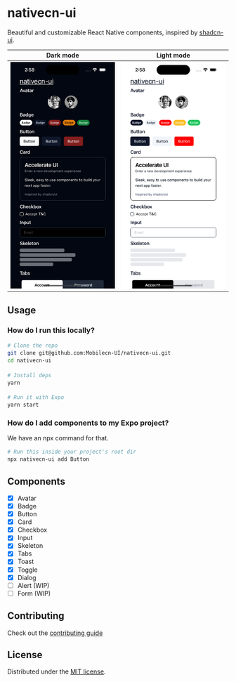 # nativecn-ui

Beautiful and customizable React Native components, inspired by [shadcn-ui](https://github.com/shadcn-ui/ui).

|               Dark mode               |               Light mode               |
| :-----------------------------------: | :------------------------------------: |
| ![](assets/examples/example-dark.png) | ![](assets/examples/example-light.png) |

## Usage

### How do I run this locally?

```bash
# Clone the repo
git clone git@github.com:Mobilecn-UI/nativecn-ui.git
cd nativecn-ui

# Install deps
yarn

# Run it with Expo
yarn start
```

### How do I add components to my Expo project?

We have an npx command for that.

```bash
# Run this inside your project's root dir
npx nativecn-ui add Button
```

## Components

- [x] Avatar
- [x] Badge
- [x] Button
- [x] Card
- [x] Checkbox
- [x] Input
- [x] Skeleton
- [x] Tabs
- [x] Toast
- [x] Toggle
- [x] Dialog
- [ ] Alert (WIP)
- [ ] Form (WIP)

## Contributing

Check out the [contributing guide](https://github.com/Mobilecn-UI/nativecn-ui/blob/main/CONTRIBUTING.md)

## License

Distributed under the [MIT license](https://github.com/Mobilecn-UI/nativecn-ui/blob/main/LICENSE).
